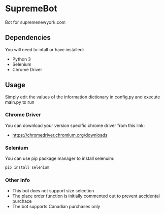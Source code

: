 # SupremeBot
Bot for supremenewyork.com
## Dependencies
You will need to intall or have installed:
- Python 3
- Selenium
- Chrome Driver
## Usage
Simply edit the values of the information dictionary in config.py and execute main.py to run
### Chrome Driver
You can download your version specific chrome driver from this link:
- https://chromedriver.chromium.org/downloads
### Selenium
You can use pip package manager to install selenuim:
```bash
pip install selenium
```
### Other Info
- This bot does not support size selection
- The place order function is initially commented out to prevent accidental purchace
- The bot supports Canadian purchases only
